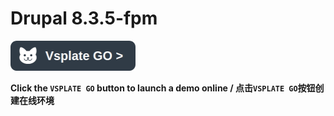 # Drupal 8.3.5-fpm

<a href="https://www.vsplate.com/?docker-compose=https://github.com/vsplate/dcenvs/drupal/8.3.5-fpm"><img alt="VSPLATE GO" src="https://raw.githubusercontent.com/vsplate/images/master/vsgo_btn.png" width="200px"></a>

**Click the `VSPLATE GO` button to launch a demo online / 点击`VSPLATE GO`按钮创建在线环境**